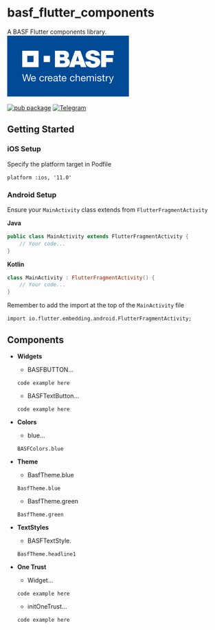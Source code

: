 # basf_flutter_components

A BASF Flutter components library.
![](./assets/basf_logo.png)

[![pub package](https://img.shields.io/pub/v/basf_flutter_components.svg?label=basf_flutter_components)](https://pub.dev/packages/basf_flutter_components)
[![Telegram](https://img.shields.io/badge/Email-BASF%20Mobile%20Solutions-blue.svg)](mailto:Mobile-Solutions@basf.com)

## Getting Started

### iOS Setup

Specify the platform target in Podfile
```pod
platform :ios, '11.0'
```
### Android Setup

Ensure your `MainActivity` class extends from `FlutterFragmentActivity`

**Java**
```java
public class MainActivity extends FlutterFragmentActivity {
	// Your code...
}
```
**Kotlin**
```kotlin
class MainActivity : FlutterFragmentActivity() {
	// Your code...
}
```

Remember to add the import at the top of the `MainActivity` file
```
import io.flutter.embedding.android.FlutterFragmentActivity;
```

## Components

- **Widgets**
  - BASFBUTTON...
  ```
  code example here
  ```

  - BASFTextButton...
  ```
  code example here
  ```

- **Colors**
  - blue...
  ```
  BASFColors.blue
  ```

- **Theme**
  - BasfTheme.blue
  ```
  BasfTheme.blue
  ```

  - BasfTheme.green
  ```
  BasfTheme.green
  ```

- **TextStyles**
  - BASFTextStyle.
  ```
  BasfTheme.headline1
  ```

- **One Trust**
  - Widget...
  ```
  code example here
  ```

  - initOneTrust...
  ```
  code example here
  ```